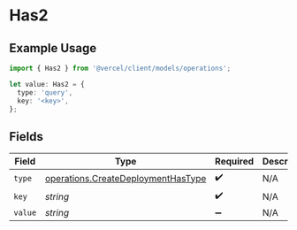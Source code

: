 # Has2

## Example Usage

```typescript
import { Has2 } from '@vercel/client/models/operations';

let value: Has2 = {
  type: 'query',
  key: '<key>',
};
```

## Fields

| Field   | Type                                                                                     | Required           | Description |
| ------- | ---------------------------------------------------------------------------------------- | ------------------ | ----------- |
| `type`  | [operations.CreateDeploymentHasType](../../models/operations/createdeploymenthastype.md) | :heavy_check_mark: | N/A         |
| `key`   | _string_                                                                                 | :heavy_check_mark: | N/A         |
| `value` | _string_                                                                                 | :heavy_minus_sign: | N/A         |
